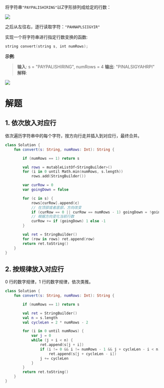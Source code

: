将字符串`"PAYPALISHIRING"`以Z字形排列成给定的行数：

![](https://i.imgur.com/1DfPH8u.png)

之后从左往右，逐行读取字符：`"PAHNAPLSIIGYIR"`

实现一个将字符串进行指定行数变换的函数:

```kotlin
string convert(string s, int numRows);
```

**示例**:

> **输入**: s = "PAYPALISHIRING", numRows = 4
> **输出**: "PINALSIGYAHRPI"
> **解释**:

![](https://i.imgur.com/v7nXxzO.png)

# 解题

## 1. 依次放入对应行

依次遍历字符串中的每个字符，按方向行走并插入到对应行，最终合并。

```kotlin
class Solution {
    fun convert(s: String, numRows: Int): String {

        if (numRows == 1) return s

        val rows = mutableListOf<StringBuilder>()
        for (i in 0 until Math.min(numRows, s.length))
            rows.add(StringBuilder())

        var curRow = 0
        var goingDown = false

        for (c in s) {
            rows[curRow].append(c)
            // 在顶部或者底部，方向改变
            if (curRow == 0 || curRow == numRows - 1) goingDown = !goingDown
            // 根据方向变化当前行数
            curRow += if (goingDown) 1 else -1
        }

        val ret = StringBuilder()
        for (row in rows) ret.append(row)
        return ret.toString()
    }
}
```

## 2. 按规律放入对应行

0 行的数字规律，1 行的数字规律，依次类推。

```kotlin
class Solution {
    fun convert(s: String, numRows: Int): String {

        if (numRows == 1) return s

        val ret = StringBuilder()
        val n = s.length
        val cycleLen = 2 * numRows - 2

        for (i in 0 until numRows) {
            var j = 0
            while (j + i < n) {
                ret.append(s[j + i])
                if (i != 0 && i != numRows - 1 && j + cycleLen - i < n)
                    ret.append(s[j + cycleLen - i])
                j += cycleLen
            }
        }
        return ret.toString()
    }
}
```
